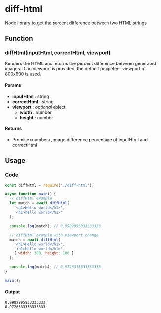 # diff-html

Node library to get the percent difference between two HTML strings

## Function

### diffHtml(inputHtml, correctHtml, viewport)

Renders the HTML and returns the percent difference between generated images. If no viewport is provided, the default puppeteer viewport of 800x600 is used.

#### Params

- __inputHtml__ : string
- __correctHtml__ : string
- __viewport__ : _optional_ object
  - __width__ : number
  - __height__ : number

#### Returns

- Promise\<number\>, image difference percentage of inputHtml and correctHtml

## Usage

### Code

```js
const diffHtml = require('./diff-html');

async function main() {
  // diffHtml example
  let match = await diffHtml(
    '<h1>Hello world</h1>',
    '<h1>hello world</h1>'
  );

  console.log(match); // 0.9982895833333333

  // diffHtml example with viewport change
  match = await diffHtml(
    '<h1>Hello world</h1>',
    '<h1>hello world</h1>',
    { width: 300, height: 100 }
  );

  console.log(match); // 0.9726333333333333
}

main();
```

#### Output

```
0.9982895833333333
0.9726333333333333
```